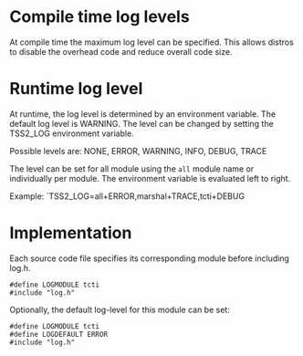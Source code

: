 # Compile time log levels

At compile time the maximum log level can be specified. This allows distros to
disable the overhead code and reduce overall code size.

# Runtime log level

At runtime, the log level is determined by an environment variable. The default
log level is WARNING. The level can be changed by setting the TSS2_LOG
environment variable.

Possible levels are: NONE, ERROR, WARNING, INFO, DEBUG, TRACE

The level can be set for all module using the `all` module name or individually
per module. The environment variable is evaluated left to right.

Example: `TSS2_LOG=all+ERROR,marshal+TRACE,tcti+DEBUG

# Implementation

Each source code file specifies its corresponding module before including log.h.
```
#define LOGMODULE tcti
#include "log.h"
```
Optionally, the default log-level for this module can be set:
```
#define LOGMODULE tcti
#define LOGDEFAULT ERROR
#include "log.h"
```
